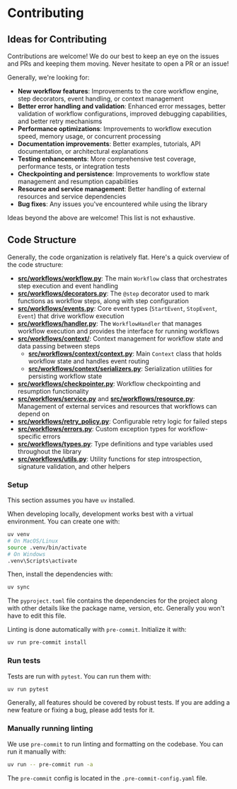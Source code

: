 # Contributing

## Ideas for Contributing

Contributions are welcome! We do our best to keep an eye on the issues and PRs and keeping them moving. Never hesitate to open a PR or an issue!

Generally, we're looking for:

- **New workflow features**: Improvements to the core workflow engine, step decorators, event handling, or context management
- **Better error handling and validation**: Enhanced error messages, better validation of workflow configurations, improved debugging capabilities, and better retry mechanisms
- **Performance optimizations**: Improvements to workflow execution speed, memory usage, or concurrent processing
- **Documentation improvements**: Better examples, tutorials, API documentation, or architectural explanations
- **Testing enhancements**: More comprehensive test coverage, performance tests, or integration tests
- **Checkpointing and persistence**: Improvements to workflow state management and resumption capabilities
- **Resource and service management**: Better handling of external resources and service dependencies
- **Bug fixes**: Any issues you've encountered while using the library

Ideas beyond the above are welcome! This list is not exhaustive.

## Code Structure

Generally, the code organization is relatively flat. Here's a quick overview of the code structure:

- **[src/workflows/workflow.py](src/workflows/workflow.py)**: The main `Workflow` class that orchestrates step execution and event handling
- **[src/workflows/decorators.py](src/workflows/decorators.py)**: The `@step` decorator used to mark functions as workflow steps, along with step configuration
- **[src/workflows/events.py](src/workflows/events.py)**: Core event types (`StartEvent`, `StopEvent`, `Event`) that drive workflow execution
- **[src/workflows/handler.py](src/workflows/handler.py)**: The `WorkflowHandler` that manages workflow execution and provides the interface for running workflows
- **[src/workflows/context/](src/workflows/context/)**: Context management for workflow state and data passing between steps
  - **[src/workflows/context/context.py](src/workflows/context/context.py)**: Main `Context` class that holds workflow state and handles event routing
  - **[src/workflows/context/serializers.py](src/workflows/context/serializers.py)**: Serialization utilities for persisting workflow state
- **[src/workflows/checkpointer.py](src/workflows/checkpointer.py)**: Workflow checkpointing and resumption functionality
- **[src/workflows/service.py](src/workflows/service.py)** and **[src/workflows/resource.py](src/workflows/resource.py)**: Management of external services and resources that workflows can depend on
- **[src/workflows/retry_policy.py](src/workflows/retry_policy.py)**: Configurable retry logic for failed steps
- **[src/workflows/errors.py](src/workflows/errors.py)**: Custom exception types for workflow-specific errors
- **[src/workflows/types.py](src/workflows/types.py)**: Type definitions and type variables used throughout the library
- **[src/workflows/utils.py](src/workflows/utils.py)**: Utility functions for step introspection, signature validation, and other helpers

### Setup

This section assumes you have `uv` installed.

When developing locally, development works best with a virtual environment. You can create one with:

```bash
uv venv
# On MacOS/Linux
source .venv/bin/activate
# On Windows
.venv\Scripts\activate
```

Then, install the dependencies with:

```bash
uv sync
```

The `pyproject.toml` file contains the dependencies for the project along with other details like the package name, version, etc. Generally you won't have to edit this file.

Linting is done automatically with `pre-commit`. Initialize it with:

```bash
uv run pre-commit install
```

### Run tests

Tests are run with `pytest`. You can run them with:

```bash
uv run pytest
```

Generally, all features should be covered by robust tests. If you are adding a new feature or fixing a bug, please add tests for it.

### Manually running linting

We use `pre-commit` to run linting and formatting on the codebase. You can run it manually with:

```bash
uv run -- pre-commit run -a
```

The `pre-commit` config is located in the `.pre-commit-config.yaml` file.
